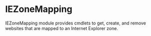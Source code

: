 # IEZoneMapping
IEZoneMapping module provides cmdlets to get, create, and remove websites that are mapped to an Internet Explorer zone.

